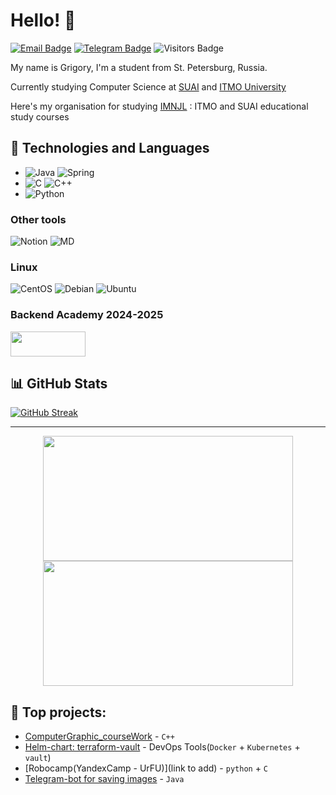 # Hello! 👋

[![Email Badge](https://img.shields.io/badge/-Email-lightblue?style=flat-square&logo=Outlook&logoColor=white&link=mailto:368409@edu.itmo.ru)](mailto:368409@edu.itmo.ru)
[![Telegram Badge](https://img.shields.io/badge/-Telegram-0088cc?style=flat-square&labelColor=0088cc&logo=telegram&logoColor=white&link=https://t.me/Gr1shania)](https://t.me/Gr1shania)
![Visitors Badge](https://komarev.com/ghpvc/?username=gr1shan1a&style=flat-square&label=Visitors)


My name is Grigory, I'm a student from St. Petersburg, Russia.

Currently studying Computer Science at [SUAI](https://guap.ru/en) and [ITMO University](https://itmo.ru)

Here's my organisation for studying [IMNJL](https://github.com/IMNJL) : ITMO and SUAI educational study courses


## 🔧 Technologies and Languages
- ![Java](https://img.shields.io/badge/java-%23ED8B00.svg?style=plastic&logo=java&logoColor=white)  ![Spring](https://img.shields.io/badge/Spring-6DB33F?style=for-the-badge&logo=spring&logoColor=white)
- ![C](https://img.shields.io/badge/c-%2300599C.svg?style=plastic&logo=c&logoColor=white) ![C++](https://img.shields.io/badge/c++-%2300599C.svg?style=plastic&logo=c%2B%2B&logoColor=white)
- ![Python](https://img.shields.io/badge/python-3670A0?style=plastic&logo=python&logoColor=ffdd54) 

### Other tools
![Notion](https://img.shields.io/badge/Notion-%23000000.svg?style=plastic&logo=notion&logoColor=white)
![MD](https://img.shields.io/badge/Markdown-000000?style=for-the-badge&logo=markdown&logoColor=white)

### Linux
![CentOS](https://img.shields.io/badge/Cent%20OS-262577?style=for-the-badge&logo=CentOS&logoColor=white)
![Debian](https://img.shields.io/badge/Debian-A81D33?style=for-the-badge&logo=debian&logoColor=white)
![Ubuntu](https://img.shields.io/badge/Ubuntu-E95420?style=for-the-badge&logo=ubuntu&logoColor=white)

### Backend Academy 2024-2025
<p align="left">
  <img width="120" height="40" src="https://cdn.tbank.ru/static/pfa-multimedia/images/1cd60db3-0dee-47a7-9d4a-0160d3da1e51.png"
</p>

## 📊 GitHub Stats

[![GitHub Streak](https://streak-stats.demolab.com?user=gr1shan1a&theme=dark&border_radius=14.5)](https://git.io/streak-stats)

---

<p align="center">
  <img width="400" height="200" src="https://github-readme-stats.vercel.app/api?username=gr1shan1a&show_icons=true&theme=blue-green&hide_border=true">
  <img width="400" height="200" src="https://github-readme-stats.vercel.app/api/top-langs/?username=gr1shan1a&size_weight=0.0005&count_weight=0.3&layout=compact&theme=blue-green&hide_border=true">
</p>


## 💪 Top projects:
- [ComputerGraphic_courseWork](https://github.com/gr1shan1a/VOR_courseWork) - ```C++```
- [Helm-chart: terraform-vault](https://github.com/gr1shan1a/CampITMO) - DevOps Tools(```Docker``` + ```Kubernetes``` + ```vault```)
- [Robocamp(YandexCamp - UrFU)](link to add) - ```python``` + ```C```
- [Telegram-bot for saving images](https://github.com/gr1shan1a/TelegramBot_NASA) - ```Java```
